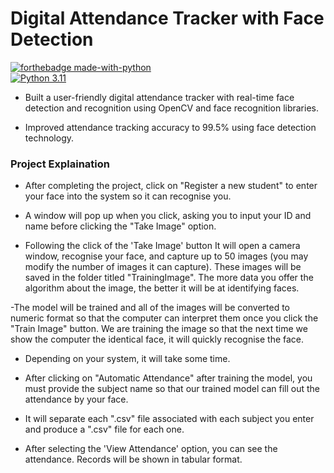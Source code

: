 
# Digital Attendance Tracker with Face Detection

[![forthebadge made-with-python](http://ForTheBadge.com/images/badges/made-with-python.svg)](https://www.python.org/)                 
[![Python 3.11](https://img.shields.io/badge/python-3.11-blue.svg)](https://www.python.org/downloads/) 

<!-- ### What steps you have to follow??
- Download or clone my Repository to your device
- type `pip install -r requirements.txt` in command prompt(this will install required package for project)
- Create a subject folder for which you want to calculate attendance inside the Attendance folder.
- open `attendance.py` and `automaticAttendance.py` and remaining python files, change all the path according to your system
- Run `attendance.py` file -->

- Built a user-friendly digital attendance tracker with real-time face detection and recognition using OpenCV and face recognition libraries.

-  Improved attendance tracking accuracy to 99.5\% using face detection technology.

### Project Explaination 
- After completing the project, click on "Register a new student" to enter your face into the system so it can recognise you.

- A window will pop up when you click, asking you to input your ID and name before clicking the "Take Image" option.

- Following the click of the 'Take Image' button It will open a camera window, recognise your face, and capture up to 50 images (you may modify the number of images it can capture). These images will be saved in the folder titled "TrainingImage". The more data you offer the algorithm about the image, the better it will be at identifying faces.

-The model will be trained and all of the images will be converted to numeric format so that the computer can interpret them once you click the "Train Image" button. We are training the image so that the next time we show the computer the identical face, it will quickly recognise the face.

- Depending on your system, it will take some time.

- After clicking on "Automatic Attendance" after training the model, you must provide the subject name so that our trained model can fill out the attendance by your face.

- It will separate each ".csv" file associated with each subject you enter and produce a ".csv" file for each one.

- After selecting the 'View Attendance' option, you can see the attendance. Records will be shown in tabular format.



